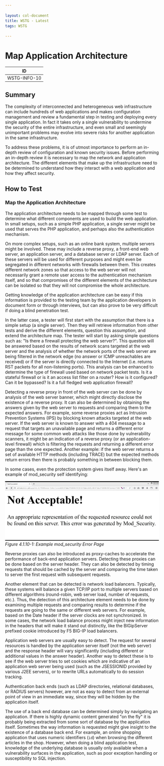 ```yaml
---

layout: col-document
title: WSTG - Latest
tags: WSTG

---
```

# Map Application Architecture

|ID          |
|------------|
|WSTG-INFO-10|

## Summary

The complexity of interconnected and heterogeneous web infrastructure can include hundreds of web applications and makes configuration management and review a fundamental step in testing and deploying every single application. In fact it takes only a single vulnerability to undermine the security of the entire infrastructure, and even small and seemingly unimportant problems may evolve into severe risks for another application in the same infrastructure.

To address these problems, it is of utmost importance to perform an in-depth review of configuration and known security issues. Before performing an in-depth review it is necessary to map the network and application architecture. The different elements that make up the infrastructure need to be determined to understand how they interact with a web application and how they affect security.

## How to Test

### Map the Application Architecture

The application architecture needs to be mapped through some test to determine what different components are used to build the web application. In small setups, such as a simple PHP application, a single server might be used that serves the PHP application, and perhaps also the authentication mechanism.

On more complex setups, such as an online bank system, multiple servers might be involved. These may include a reverse proxy, a front-end web server, an application server, and a database server or LDAP server. Each of these servers will be used for different purposes and might even be segregated in different networks with firewalls between them. This creates different network zones so that access to the web server will not necessarily grant a remote user access to the authentication mechanism itself, and so that compromises of the different elements of the architecture can be isolated so that they will not compromise the whole architecture.

Getting knowledge of the application architecture can be easy if this information is provided to the testing team by the application developers in document form or through interviews, but can also prove to be very difficult if doing a blind penetration test.

In the latter case, a tester will first start with the assumption that there is a simple setup (a single server). Then they will retrieve information from other tests and derive the different elements, question this assumption, and extend the architecture map. The tester will start by asking simple questions such as: "Is there a firewall protecting the web server?". This question will be answered based on the results of network scans targeted at the web server and the analysis of whether the network ports of the web server are being filtered in the network edge (no answer or ICMP unreachables are received) or if the server is directly connected to the Internet (i.e. returns RST packets for all non-listening ports). This analysis can be enhanced to determine the type of firewall used based on network packet tests. Is it a stateful firewall or is it an access list filter on a router? How is it configured? Can it be bypassed? Is it a full fledged web application firewall?

Detecting a reverse proxy in front of the web server can be done by analysis of the web server banner, which might directly disclose the existence of a reverse proxy. It can also be determined by obtaining the answers given by the web server to requests and comparing them to the expected answers. For example, some reverse proxies act as Intrusion Prevention Systems (IPS) by blocking known attacks targeted at the web server. If the web server is known to answer with a 404 message to a request that targets an unavailable page and returns a different error message for some common web attacks like those done by vulnerability scanners, it might be an indication of a reverse proxy (or an application-level firewall) which is filtering the requests and returning a different error page than the one expected. Another example: if the web server returns a set of available HTTP methods (including TRACE) but the expected methods return errors then there is probably something in between blocking them.

In some cases, even the protection system gives itself away. Here's an example of mod_security self identifying:

![Example mod_security Error Page](images/10_mod_security.jpg)\
*Figure 4.1.10-1: Example mod_security Error Page*

Reverse proxies can also be introduced as proxy-caches to accelerate the performance of back-end application servers. Detecting these proxies can be done based on the server header. They can also be detected by timing requests that should be cached by the server and comparing the time taken to server the first request with subsequent requests.

Another element that can be detected is network load balancers. Typically, these systems will balance a given TCP/IP port to multiple servers based on different algorithms (round-robin, web server load, number of requests, etc.). Thus, the detection of this architecture element needs to be done by examining multiple requests and comparing results to determine if the requests are going to the same or different web servers. For example, based on the Date header if the server clocks are not synchronized. In some cases, the network load balance process might inject new information in the headers that will make it stand out distinctly, like the BIGipServer prefixed cookie introduced by F5 BIG-IP load balancers.

Application web servers are usually easy to detect. The request for several resources is handled by the application server itself (not the web server) and the response header will vary significantly (including different or additional values in the answer header). Another way to detect these is to see if the web server tries to set cookies which are indicative of an application web server being used (such as the JSESSIONID provided by various J2EE servers), or to rewrite URLs automatically to do session tracking.

Authentication back ends (such as LDAP directories, relational databases, or RADIUS servers) however, are not as easy to detect from an external point of view in an immediate way, since they will be hidden by the application itself.

The use of a back end database can be determined simply by navigating an application. If there is highly dynamic content generated "on the fly" it is probably being extracted from some sort of database by the application itself. Sometimes the way information is requested might give insight to the existence of a database back end. For example, an online shopping application that uses numeric identifiers (`id`) when browsing the different articles in the shop. However, when doing a blind application test, knowledge of the underlying database is usually only available when a vulnerability surfaces in the application, such as poor exception handling or susceptibility to SQL injection.
